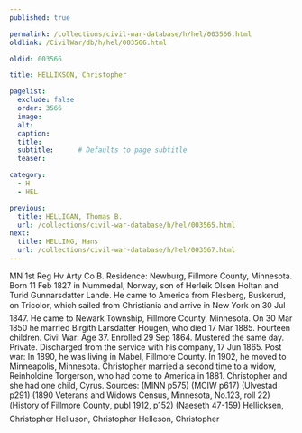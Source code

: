 ```yaml
---
published: true

permalink: /collections/civil-war-database/h/hel/003566.html
oldlink: /CivilWar/db/h/hel/003566.html

oldid: 003566

title: HELLIKSON, Christopher

pagelist:
  exclude: false
  order: 3566
  image: 
  alt:
  caption:
  title:
  subtitle:      # Defaults to page subtitle
  teaser:

category: 
  - H 
  - HEL

previous:
  title: HELLIGAN, Thomas B.
  url: /collections/civil-war-database/h/hel/003565.html  
next:
  title: HELLING, Hans
  url: /collections/civil-war-database/h/hel/003567.html   
---
```

MN 1st Reg Hv Arty Co B. Residence: Newburg, Fillmore County, Minnesota. Born 11 Feb 1827 in Nummedal, Norway, son of Herleik Olsen Holtan and Turid Gunnarsdatter Lande. He came to America from Flesberg, Buskerud, on &#147;Tricolor&#148;, which sailed from Christiania and arrive in New York on 30 Jul 1847. He came to Newark Township, Fillmore County, Minnesota. On 30 Mar 1850 he married Birgith Larsdatter Hougen, who died 17 Mar 1885. Fourteen children. Civil War: Age 37. Enrolled 29 Sep 1864. Mustered the same day. Private. Discharged from the service with his company, 17 Jun 1865. Post war: In 1890, he was living in Mabel, Fillmore County. In 1902, he moved to Minneapolis, Minnesota. Christopher married a second time to a widow, Reinholdine Torgerson, who had come to America in 1881. Christopher and she had one child, Cyrus. Sources: (MINN p575) (MCIW p617) (Ulvestad p291) (1890 Veterans and Widows Census, Minnesota, No.123, roll 22) (&#147;History of Fillmore County&#148;, publ 1912, p152) (Naeseth &#146;47-159) &#147;Hellicksen, Christopher&#148; &#147;Heliuson, Christopher&#148; &#147;Helleson, Christopher&#148;